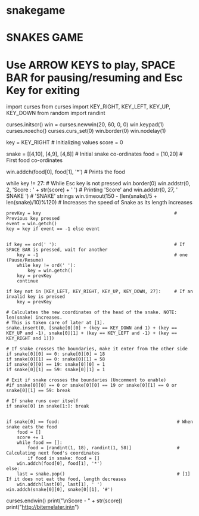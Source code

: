 # snakegame
# SNAKES GAME
# Use ARROW KEYS to play, SPACE BAR for pausing/resuming and Esc Key for exiting

import curses
from curses import KEY_RIGHT, KEY_LEFT, KEY_UP, KEY_DOWN
from random import randint


curses.initscr()
win = curses.newwin(20, 60, 0, 0)
win.keypad(1)
curses.noecho()
curses.curs_set(0)
win.border(0)
win.nodelay(1)

key = KEY_RIGHT                                                    # Initializing values
score = 0

snake = [[4,10], [4,9], [4,8]]                                     # Initial snake co-ordinates
food = [10,20]                                                     # First food co-ordinates

win.addch(food[0], food[1], '*')                                   # Prints the food

while key != 27:                                                   # While Esc key is not pressed
    win.border(0)
    win.addstr(0, 2, 'Score : ' + str(score) + ' ')                # Printing 'Score' and
    win.addstr(0, 27, ' SNAKE ')                                   # 'SNAKE' strings
    win.timeout(150 - (len(snake)/5 + len(snake)/10)%120)          # Increases the speed of Snake as its length increases
    
    prevKey = key                                                  # Previous key pressed
    event = win.getch()
    key = key if event == -1 else event 


    if key == ord(' '):                                            # If SPACE BAR is pressed, wait for another
        key = -1                                                   # one (Pause/Resume)
        while key != ord(' '):
            key = win.getch()
        key = prevKey
        continue

    if key not in [KEY_LEFT, KEY_RIGHT, KEY_UP, KEY_DOWN, 27]:     # If an invalid key is pressed
        key = prevKey

    # Calculates the new coordinates of the head of the snake. NOTE: len(snake) increases.
    # This is taken care of later at [1].
    snake.insert(0, [snake[0][0] + (key == KEY_DOWN and 1) + (key == KEY_UP and -1), snake[0][1] + (key == KEY_LEFT and -1) + (key == KEY_RIGHT and 1)])

    # If snake crosses the boundaries, make it enter from the other side
    if snake[0][0] == 0: snake[0][0] = 18
    if snake[0][1] == 0: snake[0][1] = 58
    if snake[0][0] == 19: snake[0][0] = 1
    if snake[0][1] == 59: snake[0][1] = 1

    # Exit if snake crosses the boundaries (Uncomment to enable)
    #if snake[0][0] == 0 or snake[0][0] == 19 or snake[0][1] == 0 or snake[0][1] == 59: break

    # If snake runs over itself
    if snake[0] in snake[1:]: break

    
    if snake[0] == food:                                            # When snake eats the food
        food = []
        score += 1
        while food == []:
            food = [randint(1, 18), randint(1, 58)]                 # Calculating next food's coordinates
            if food in snake: food = []
        win.addch(food[0], food[1], '*')
    else:    
        last = snake.pop()                                          # [1] If it does not eat the food, length decreases
        win.addch(last[0], last[1], ' ')
    win.addch(snake[0][0], snake[0][1], '#')
    
curses.endwin()
print("\nScore - " + str(score))
print("http://bitemelater.in\n")
